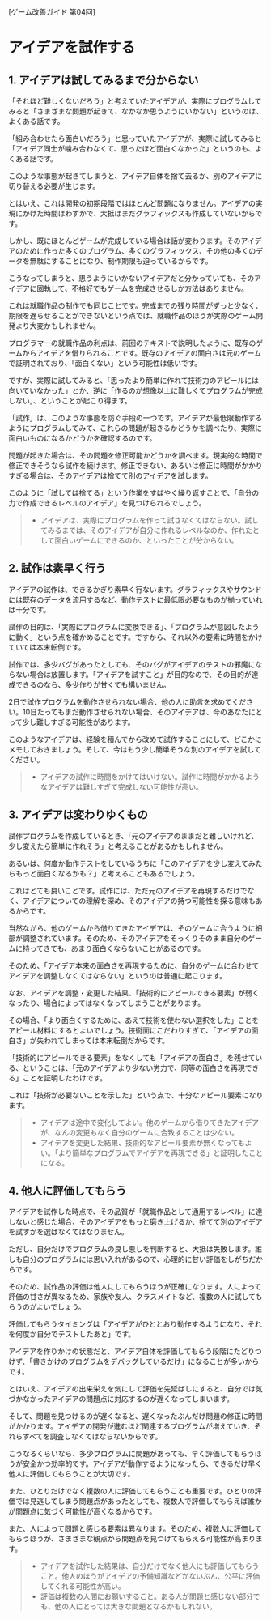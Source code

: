 [ゲーム改善ガイド 第04回]

# アイデアを試作する

## 1. アイデアは試してみるまで分からない

「それほど難しくないだろう」と考えていたアイデアが、実際にプログラムしてみると「さまざまな問題が起きて、なかなか思うようにいかない」というのは、よくある話です。

「組み合わせたら面白いだろう」と思っていたアイデアが、実際に試してみると「アイデア同士が噛み合わなくて、思ったほど面白くなかった」というのも、よくある話です。

このような事態が起きてしまうと、アイデア自体を捨て去るか、別のアイデアに切り替える必要が生じます。

とはいえ、これは開発の初期段階ではほとんど問題になりません。アイデアの実現にかけた時間はわずかで、大抵はまだグラフィックスも作成していないからです。

しかし、既にほとんどゲームが完成している場合は話が変わります。そのアイデアのために作った多くのプログラム、多くのグラフィックス、その他の多くのデータを無駄にすることになり、制作期限も迫っているからです。

こうなってしまうと、思うようにいかないアイデアだと分かっていても、そのアイデアに固執して、不格好でもゲームを完成させるしか方法はありません。

これは就職作品の制作でも同じことです。完成までの残り時間がずっと少なく、期限を遅らせることができないという点では、就職作品のほうが実際のゲーム開発より大変かもしれません。

プログラマーの就職作品の利点は、前回のテキストで説明したように、既存のゲームからアイデアを借りられることです。既存のアイデアの面白さは元のゲームで証明されており、「面白くない」という可能性は低いです。

ですが、実際に試してみると、「思ったより簡単に作れて技術力のアピールには向いていなかった」とか、逆に「作るのが想像以上に難しくてプログラムが完成しない」、ということが起こり得ます。

「試作」は、このような事態を防ぐ手段の一つです。アイデアが最低限動作するようにプログラムしてみて、これらの問題が起きるかどうかを調べたり、実際に面白いものになるかどうかを確認するのです。

問題が起きた場合は、その問題を修正可能かどうかを調べます。現実的な時間で修正できそうなら試作を続けます。修正できない、あるいは修正に時間がかかりすぎる場合は、そのアイデアは捨てて別のアイデアを試します。

このように「試しては捨てる」という作業をすばやく繰り返すことで、「自分の力で作成できるレベルのアイデア」を見つけられるでしょう。

>* アイデアは、実際にプログラムを作って試さなくてはならない。試してみるまでは、そのアイデアが自分に作れるレベルなのか、作れたとして面白いゲームにできるのか、といったことが分からない。

<div style="page-break-after: always"></div>

## 2. 試作は素早く行う

アイデアの試作は、できるかぎり素早く行ないます。グラフィックスやサウンドには既存のデータを流用するなど、動作テストに最低限必要なものが揃っていれば十分です。

試作の目的は、「実際にプログラムに変換できる」、「プログラムが意図したように動く」という点を確かめることです。ですから、それ以外の要素に時間をかけていては本末転倒です。

試作では、多少バグがあったとしても、そのバグがアイデアのテストの邪魔にならない場合は放置します。「アイデアを試すこと」が目的なので、その目的が達成できるのなら、多少作りが甘くても構いません。

2日で試作プログラムを動作させられない場合、他の人に助言を求めてください。10日たってもまだ動作させられない場合、そのアイデアは、今のあなたにとって少し難しすぎる可能性があります。

このようなアイデアは、経験を積んでから改めて試作することにして、どこかにメモしておきましょう。そして、今はもう少し簡単そうな別のアイデアを試してください。

>* アイデアの試作に時間をかけてはいけない。試作に時間がかかるようなアイデアは難しすぎて完成しない可能性が高い。

<div style="page-break-after: always"></div>

## 3. アイデアは変わりゆくもの

試作プログラムを作成しているとき、「元のアイデアのままだと難しいけれど、少し変えたら簡単に作れそう」と考えることがあるかもしれません。

あるいは、何度か動作テストをしているうちに「このアイデアを少し変えてみたらもっと面白くなるかも？」と考えることもあるでしょう。

これはとても良いことです。試作には、ただ元のアイデアを再現するだけでなく、アイデアについての理解を深め、そのアイデアの持つ可能性を探る意味もあるからです。

当然ながら、他のゲームから借りてきたアイデアは、そのゲームに合うように細部が調整されています。そのため、そのアイデアをそっくりそのまま自分のゲームに持ってきても、あまり面白くならないことがあるのです。

そのため、「アイデア本来の面白さを再現するために、自分のゲームに合わせてアイデアを調整しなくてはならない」というのは普通に起こります。

なお、アイデアを調整・変更した結果、「技術的にアピールできる要素」が弱くなったり、場合によってはなくなってしまうことがあります。

その場合、「より面白くするために、あえて技術を使わない選択をした」ことをアピール材料にするとよいでしょう。技術面にこだわりすぎて、「アイデアの面白さ」が失われてしまっては本末転倒だからです。

「技術的にアピールできる要素」をなくしても「アイデアの面白さ」を残せている、ということは、「元のアイデアより少ない労力で、同等の面白さを再現できる」ことを証明したわけです。

これは「技術が必要ないことを示した」という点で、十分なアピール要素になります。

>* アイデアは途中で変化してよい。他のゲームから借りてきたアイデアが、なんの変更もなく自分のゲームに合致することは少ない。
>* アイデアを変更した結果、技術的なアピール要素が無くなってもよい。「より簡単なプログラムでアイデアを再現できる」と証明したことになる。

<div style="page-break-after: always"></div>

## 4. 他人に評価してもらう

アイデアを試作した時点で、その品質が「就職作品として通用するレベル」に達しないと感じた場合、そのアイデアをもっと磨き上げるか、捨てて別のアイデアを試すかを選ばなくてはなりません。

ただし、自分だけでプログラムの良し悪しを判断すると、大抵は失敗します。誰しも自分のプログラムには思い入れがあるので、心理的に甘い評価をしがちだからです。

そのため、試作品の評価は他人にしてもらうほうが正確になります。人によって評価の甘さが異なるため、家族や友人、クラスメイトなど、複数の人に試してもらうのがよいでしょう。

評価してもらうタイミングは「アイデアがひととおり動作するようになり、それを何度か自分でテストしたあと」です。

アイデアを作りかけの状態だと、アイデア自体を評価してもらう段階にたどりつけず、「書きかけのプログラムをデバッグしているだけ」になることが多いからです。

とはいえ、アイデアの出来栄えを気にして評価を先延ばしにすると、自分では気づかなかったアイデアの問題点に対応するのが遅くなってしまいます。

そして、問題を見つけるのが遅くなると、遅くなったぶんだけ問題の修正に時間がかかります。アイデアの開発が進むほど関連するプログラムが増えていき、それらすべてを調査しなくてはならないからです。

こうなるくらいなら、多少プログラムに問題があっても、早く評価してもらうほうが安全かつ効率的です。アイデアが動作するようになったら、できるだけ早く他人に評価してもらうことが大切です。

また、ひとりだけでなく複数の人に評価してもらうことも重要です。ひとりの評価では見逃してしまう問題点があったとしても、複数人で評価してもらえば誰かが問題点に気づく可能性が高くなるからです。

また、人によって問題と感じる要素は異なります。そのため、複数人に評価してもらうほうが、さまざまな観点から問題点を見つけてもらえる可能性が高まります。

>* アイデアを試作した結果は、自分だけでなく他人にも評価してもらうこと。他人のほうがアイデアの予備知識などがないぶん、公平に評価してくれる可能性が高い。
>* 評価は複数の人間にお願いすること。ある人が問題と感じない部分でも、他の人にとっては大きな問題となるかもしれない。



















<div style="page-break-after: always"></div>
